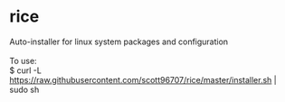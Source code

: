 # rice
Auto-installer for linux system packages and configuration\
\
To use:\
	$ curl -L https://raw.githubusercontent.com/scott96707/rice/master/installer.sh | sudo sh
